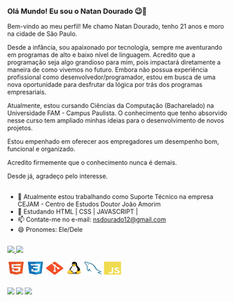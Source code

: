### Olá Mundo! Eu sou o Natan Dourado 😉👋
Bem-vindo ao meu perfil! Me chamo Natan Dourado, tenho 21 anos e moro na cidade de São Paulo.

Desde a infância, sou apaixonado por tecnologia, sempre me aventurando em programas de alto e baixo nível de linguagem. Acredito que a programação seja algo grandioso para mim, pois impactará diretamente a maneira de como vivemos no futuro. Embora não possua experiência profissional como desenvolvedor/programador, estou em busca de uma nova oportunidade para desfrutar da lógica por trás dos programas empresariais.

Atualmente, estou cursando Ciências da Computação (Bacharelado) na Universidade FAM - Campus Paulista. O conhecimento que tenho absorvido nesse curso tem ampliado minhas ideias para o desenvolvimento de novos projetos.

Estou empenhado em oferecer aos empregadores um desempenho bom, funcional e organizado.

Acredito firmemente que o conhecimento nunca é demais.

Desde já, agradeço pelo interesse.
##
- 🔭 Atualmente estou trabalhando como Suporte Técnico na empresa CEJAM - Centro de Estudos Doutor João Amorim
- 🌱 Estudando HTML | CSS | JAVASCRIPT |
- 📫 Contate-me no e-mail: nsdourado12@gmail.com
- 😄 Pronomes: Ele/Dele
##

<div>
  <a href="https://github.com/natanD1">
     <img height="180em" src="https://github-readme-stats.vercel.app/api?username=natanD1&show_icons=true&theme=merko" />
     <img height="180em" src="https://github-readme-stats.vercel.app/api/top-langs/?username=natanD1&layout=compact&theme=merko" />  
  </a>
</div>

<div style="display: inline_block"><br>
  <img align="center" alt="Rafa-HTML" height="30" width="40" src="https://raw.githubusercontent.com/devicons/devicon/master/icons/html5/html5-original.svg">
  <img align="center" alt="Rafa-CSS" height="30" width="40" src="https://raw.githubusercontent.com/devicons/devicon/master/icons/css3/css3-original.svg">
  <img align="center" alt="Rafa-git" height="30" width="40" src="https://raw.githubusercontent.com/devicons/devicon/master/icons/git/git-original.svg">
  <img align="center" alt="Rafa-linux" height="30" width="40" src="https://raw.githubusercontent.com/devicons/devicon/master/icons/linux/linux-original.svg">
  <img align="center" alt="Rafa-mysql" height="30" width="40" src="https://raw.githubusercontent.com/devicons/devicon/master/icons/mysql/mysql-original.svg">
  <img align="center" alt="Rafa-Js" height="30" width="40" src="https://raw.githubusercontent.com/devicons/devicon/master/icons/javascript/javascript-plain.svg">
</div>

##
<div> 
    <a href="https://www.linkedin.com/in/natandourado/" target="_blank"><img src="https://img.shields.io/badge/-LinkedIn-%230077B5?style=for-the-badge&logo=linkedin&logoColor=white" target="_blank"></a> 
    <a href = "mailto:nsdourado12@gmail.com"><img src="https://img.shields.io/badge/-Gmail-%23333?style=for-the-badge&logo=gmail&logoColor=white" target="_blank"></a>
  <a href="https://www.instagram.com/inlovewithnatan/" target="_blank"><img src="https://img.shields.io/badge/-Instagram-%23E4405F?style=for-the-badge&logo=instagram&logoColor=white" target="_blank"></a>
</div>
